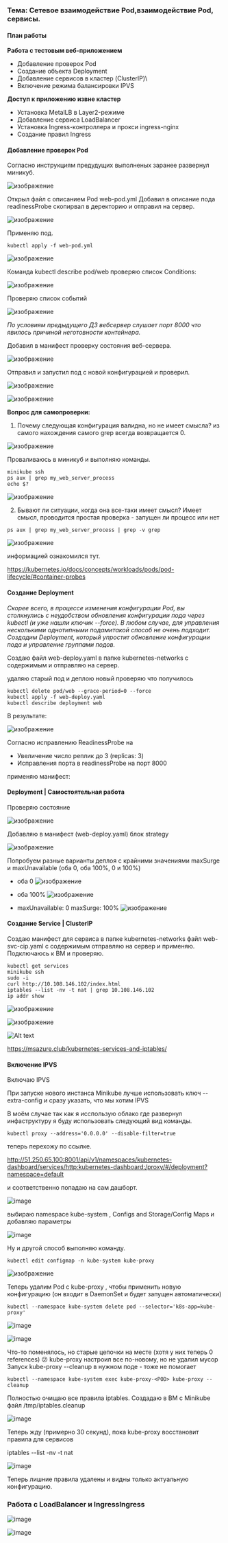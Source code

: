 ### Тема: Сетевое взаимодействие Pod,взаимодействие Pod, сервисы.

#### План работы

__Работа с тестовым веб-приложением__

- Добавление проверок Pod
- Создание объекта Deployment
- Добавление сервисов в кластер (ClusterIP)\
- Включение режима балансировки IPVS

__Доступ к приложению извне кластер__

- Установка MetalLB в Layer2-режиме
- Добавление сервиса LoadBalancer
- Установка Ingress-контроллера и прокси ingress-nginx
- Создание правил Ingress

#### Добавление проверок Pod

Согласно инструкциям предудущих выполненых заранее развернул миникуб.

![изображение](https://github.com/otus-kuber-2023-10/zagretdinov-d_platform/assets/85208391/e88ec3be-83ce-485b-99a5-1093182277b7)

Открыл файл с описанием Pod web-pod.yml Добавил в описание пода readinessProbe скопирвал в деректорию и отправил на сервер.

![изображение](https://github.com/otus-kuber-2023-10/zagretdinov-d_platform/assets/85208391/04b56567-13bc-4f75-abb5-4199cf5baf27)

Применяю под.

```
kubectl apply -f web-pod.yml
```

![изображение](https://github.com/otus-kuber-2023-10/zagretdinov-d_platform/assets/85208391/01c6be40-36d0-42fe-b72c-1daf0136a987)

Команда kubectl describe pod/web  проверяю список Conditions:

![изображение](https://github.com/otus-kuber-2023-10/zagretdinov-d_platform/assets/85208391/514f6d04-2dd7-45c3-98d2-46d957d7c99c)

Проверяю список событий

![изображение](https://github.com/otus-kuber-2023-10/zagretdinov-d_platform/assets/85208391/536299fc-b1c5-4c04-b2ed-e24462cd6570)

_По условиям предыдущего ДЗ вебсервер слушает порт 8000 что явилось причиной неготовности контейнера._

Добавил в манифест проверку состояния веб-сервера.


![изображение](https://github.com/otus-kuber-2023-10/zagretdinov-d_platform/assets/85208391/b582bf42-7a2a-4a4c-bed0-f158b87d32ef)

Отправил и запустил под с новой конфигурацией и проверил.

![изображение](https://github.com/otus-kuber-2023-10/zagretdinov-d_platform/assets/85208391/226ee0e0-ddb7-4b32-b84e-2d1adcd3cae5)

![изображение](https://github.com/otus-kuber-2023-10/zagretdinov-d_platform/assets/85208391/1cda4289-1ae3-4378-a8ff-6d63331ee429)

__Вопрос для самопроверки:__

1. Почему следующая конфигурация валидна, но не имеет смысла?
из самого нахождения самого grep всегда возвращается 0.

![изображение](https://github.com/otus-kuber-2023-10/zagretdinov-d_platform/assets/85208391/3e97b5a4-c02f-49a6-95f0-54bbff28e84e)

Проваливаюсь в миникуб и выполняю команды.
```
minikube ssh
ps aux | grep my_web_server_process
echo $?
```

![изображение](https://github.com/otus-kuber-2023-10/zagretdinov-d_platform/assets/85208391/61340743-624e-42a5-b949-bdf1d2f58360)

2. Бывают ли ситуации, когда она все-таки имеет смысл?
Имеет смысл, проводится простая проверка - запущен ли процесс или нет
```
ps aux | grep my_web_server_process | grep -v grep
```

![изображение](https://github.com/otus-kuber-2023-10/zagretdinov-d_platform/assets/85208391/f6f88773-54a8-4f7a-ba53-0b9544509d97)

информацией ознакомился тут.

 https://kubernetes.io/docs/concepts/workloads/pods/pod-lifecycle/#container-probes


#### Создание Deployment

_Скорее всего, в процессе изменения конфигурации Pod, вы столкнулись с  неудобством  обновления  конфигурации  пода  через kubectl  (и  уже нашли ключик --force). В  любом  случае,  для  управления  несколькими  однотипными  подамитакой способ не очень подходит. Создадим Deployment, который упростит обновление конфигурации пода и управление группами подов._

Создаю файл web-deploy.yaml в папке kubernetes-networks с содержимым и отправляю на сервер. 

удаляю старый под и деплою новый проверяю что получилось
```
kubectl delete pod/web --grace-period=0 --force
kubectl apply -f web-deploy.yaml
kubectl describe deployment web
```
В результате:

![изображение](https://github.com/otus-kuber-2023-10/zagretdinov-d_platform/assets/85208391/e78798bd-dddc-497b-aba4-4e45a9f4bb71)

Согласно исправлению ReadinessProbe на
- Увеличение число реплик до 3 (replicas: 3)
- Исправления порта в readinessProbe на порт 8000

применяю манифест:


#### Deployment | Самостоятельная работа

Проверяю состояние

![изображение](https://github.com/otus-kuber-2023-10/zagretdinov-d_platform/assets/85208391/5e0d69dc-4534-4318-988a-29d713f19bc1)

Добавляю в манифест (web-deploy.yaml) блок strategy

![изображение](https://github.com/otus-kuber-2023-10/zagretdinov-d_platform/assets/85208391/8c4a14d9-8cd8-4436-a58f-e6f72b119add)

Попробуем разные варианты деплоя с крайними значениями maxSurge и maxUnavailable (оба 0, оба 100%, 0 и 100%)

- оба 0
![изображение](https://github.com/otus-kuber-2023-10/zagretdinov-d_platform/assets/85208391/1d9f41cc-7022-4bad-908b-ea7367bacef9)

- оба 100%
![изображение](https://github.com/otus-kuber-2023-10/zagretdinov-d_platform/assets/85208391/92506645-9480-437d-bf21-4bc62529b407)


- maxUnavailable: 0 maxSurge: 100%
![изображение](https://github.com/otus-kuber-2023-10/zagretdinov-d_platform/assets/85208391/5fd8b74b-084e-447f-97a9-a2b62bfc32c9)


#### Создание Service | ClusterIP
Cоздаю манифест для сервиса в папке kubernetes-networks файл web-svc-cip.yaml с содержимым отправляю на сервер и применяю.
Подключаюсь к ВМ и проверяю.  

```
kubectl get services
minikube ssh
sudo -i
curl http://10.108.146.102/index.html
iptables --list -nv -t nat | grep 10.108.146.102
ip addr show
```
![изображение](https://github.com/otus-kuber-2023-10/zagretdinov-d_platform/assets/85208391/9b55637f-2c88-4c7b-839a-5ea1815d652c)


![изображение](https://github.com/otus-kuber-2023-10/zagretdinov-d_platform/assets/85208391/e792a711-dab2-4888-a593-6888f6f3644d)

![Alt text](image-1.png)

https://msazure.club/kubernetes-services-and-iptables/

#### Включение IPVS

Включаю IPVS 

При запуске нового инстанса Minikube лучше использовать ключ --extra-config и сразу указать, что мы хотим IPVS

В моём случае так как я исспользую облако где развернул инфаструктуру я буду использовать следующий вид команды.

```
kubectl proxy --address='0.0.0.0' --disable-filter=true
```
теперь перехожу по ссылке.


http://51.250.65.100:8001/api/v1/namespaces/kubernetes-dashboard/services/http:kubernetes-dashboard:/proxy/#/deployment?namespace=default


и соответственно попадаю на сам дашборт.

![image](https://github.com/otus-kuber-2023-10/zagretdinov-d_platform/assets/85208391/57cb6386-9d8e-41f7-9ea6-a93163ac43eb)

выбираю namespace kube-system , Configs and Storage/Config Maps и добавляю параметры

![image](https://github.com/otus-kuber-2023-10/zagretdinov-d_platform/assets/85208391/a82f9534-33e2-4fa8-9041-49ec3a0f56fe)

Ну и другой способ выполняю команду.

```
kubectl edit configmap -n kube-system kube-proxy
```

![изображение](https://github.com/otus-kuber-2023-10/zagretdinov-d_platform/assets/85208391/ae884bed-f95e-4c21-9368-8c290ec066fe)

Теперь удалим Pod с kube-proxy , чтобы применить новую конфигурацию (он входит в DaemonSet и будет запущен автоматически)

```
kubectl --namespace kube-system delete pod --selector='k8s-app=kube-proxy'
```

![image](https://github.com/otus-kuber-2023-10/zagretdinov-d_platform/assets/85208391/8df713a5-a5e5-4764-a227-1307dbb77d56)

![image](https://github.com/otus-kuber-2023-10/zagretdinov-d_platform/assets/85208391/e9ad7d70-b94a-4b43-b758-eb3991e45d69)

Что-то поменялось, но старые цепочки на месте (хотя у них теперь 0 references) 😕 kube-proxy настроил все по-новому, но не удалил мусор Запуск kube-proxy --cleanup в нужном поде - тоже не помогает
```
kubectl --namespace kube-system exec kube-proxy-<POD> kube-proxy --cleanup
```
Полностью очищаю все правила iptables.
Создадаю в ВМ с Minikube файл /tmp/iptables.cleanup

![image](https://github.com/otus-kuber-2023-10/zagretdinov-d_platform/assets/85208391/4e03281b-e3cb-4aee-bdb0-77f37a3778ca)

Теперь жду (примерно 30 секунд), пока kube-proxy восстановит правила для сервисов

iptables --list -nv -t nat

![image](https://github.com/otus-kuber-2023-10/zagretdinov-d_platform/assets/85208391/b26ebdc5-68d8-47d4-9761-6710bbc391fd)

Теперь лишние правила удалены и видны только актуальную конфигурацию.


### Работа с LoadBalancer и IngressIngress

![image](https://github.com/otus-kuber-2023-10/zagretdinov-d_platform/assets/85208391/7f9cc18b-c59a-4297-9c50-26a99d070117)

![image](https://github.com/otus-kuber-2023-10/zagretdinov-d_platform/assets/85208391/c063b230-a56c-4b0d-b047-af814d6b7674)



